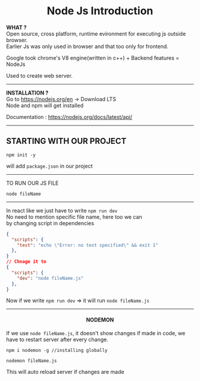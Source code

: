 # <center> Node Js Introduction

**WHAT ?**  
Open source, cross platform, runtime evironment for executing js outside browser.  
Earlier Js was only used in browser and that too only for frontend.  

Google took chrome's V8 engine(written in c++) + Backend features = NodeJs

Used to create web server.

---
**INSTALLATION ?**  
Go to https://nodejs.org/en -> Download LTS  
Node and npm will get installed

Documentation : https://nodejs.org/docs/latest/api/

---
## STARTING WITH OUR PROJECT

    npm init -y

will add `package.json` in our project

---
TO RUN OUR JS FILE  

    node fileName

---
In react like we just have to write `npm run dev`  
No need to mention specific file name, here too we can  
by changing script in dependencies
```json
{
  "scripts": {
    "test": "echo \"Error: no test specified\" && exit 1"
  },
}
// Chnage it to
{
  "scripts": {
    "dev": "node fileName.js"
  },
}
```
Now if we write `npm run dev` => it will run `node fileName.js`

---



#### <CENTER>NODEMON
If we use `node fileName.js`, it doesn't show changes if made in code, we have to restart server after every change.  

    npm i nodemon -g //installing globally
    
    nodemon fileName.js

This will auto reload server if changes are made